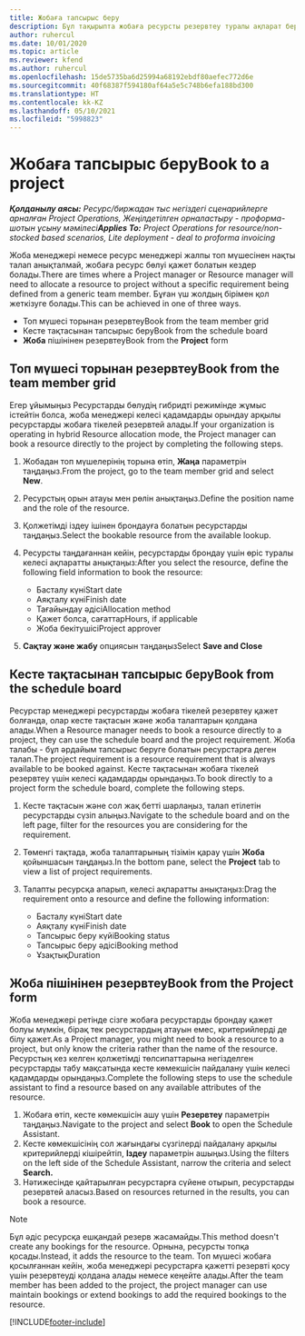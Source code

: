 ```yaml
---
title: Жобаға тапсырыс беру
description: Бұл тақырыпта жобаға ресурсты резервтеу туралы ақпарат берілген.
author: ruhercul
ms.date: 10/01/2020
ms.topic: article
ms.reviewer: kfend
ms.author: ruhercul
ms.openlocfilehash: 15de5735ba6d25994a68192ebdf80aefec772d6e
ms.sourcegitcommit: 40f68387f594180af64a5e5c748b6efa188bd300
ms.translationtype: HT
ms.contentlocale: kk-KZ
ms.lasthandoff: 05/10/2021
ms.locfileid: "5998823"
---
```

# <a name="book-to-a-project"></a><span data-ttu-id="840a3-103">Жобаға тапсырыс беру</span><span class="sxs-lookup"><span data-stu-id="840a3-103">Book to a project</span></span>

<span data-ttu-id="840a3-104">_**Қолданылу аясы:** Ресурс/биржадан тыс негіздегі сценарийлерге арналған Project Operations, Жеңілдетілген орналастыру - проформа-шотын ұсыну мәмілесі_</span><span class="sxs-lookup"><span data-stu-id="840a3-104">_**Applies To:** Project Operations for resource/non-stocked based scenarios, Lite deployment - deal to proforma invoicing_</span></span>

<span data-ttu-id="840a3-105">Жоба менеджері немесе ресурс менеджері жалпы топ мүшесінен нақты талап анықталмай, жобаға ресурс бөлуі қажет болатын кездер болады.</span><span class="sxs-lookup"><span data-stu-id="840a3-105">There are times where a Project manager or Resource manager will need to allocate a resource to project without a specific requirement being defined from a generic team member.</span></span> <span data-ttu-id="840a3-106">Бұған үш жолдың бірімен қол жеткізуге болады.</span><span class="sxs-lookup"><span data-stu-id="840a3-106">This can be achieved in one of three ways.</span></span>

- <span data-ttu-id="840a3-107">Топ мүшесі торынан резервтеу</span><span class="sxs-lookup"><span data-stu-id="840a3-107">Book from the team member grid</span></span>
- <span data-ttu-id="840a3-108">Кесте тақтасынан тапсырыс беру</span><span class="sxs-lookup"><span data-stu-id="840a3-108">Book from the schedule board</span></span>
- <span data-ttu-id="840a3-109">**Жоба** пішінінен резервтеу</span><span class="sxs-lookup"><span data-stu-id="840a3-109">Book from the **Project** form</span></span>

## <a name="book-from-the-team-member-grid"></a><span data-ttu-id="840a3-110">Топ мүшесі торынан резервтеу</span><span class="sxs-lookup"><span data-stu-id="840a3-110">Book from the team member grid</span></span>

<span data-ttu-id="840a3-111">Егер ұйымыңыз Ресурстарды бөлудің гибридті режимінде жұмыс істейтін болса, жоба менеджері келесі қадамдарды орындау арқылы ресурстарды жобаға тікелей резервтей алады.</span><span class="sxs-lookup"><span data-stu-id="840a3-111">If your organization is operating in hybrid Resource allocation mode, the Project manager can book a resource directly to the project by completing the following steps.</span></span>

1. <span data-ttu-id="840a3-112">Жобадан топ мүшелерінің торына өтіп, **Жаңа** параметрін таңдаңыз.</span><span class="sxs-lookup"><span data-stu-id="840a3-112">From the project, go to the team member grid and select **New**.</span></span>
2. <span data-ttu-id="840a3-113">Ресурстың орын атауы мен рөлін анықтаңыз.</span><span class="sxs-lookup"><span data-stu-id="840a3-113">Define the position name and the role of the resource.</span></span>
3. <span data-ttu-id="840a3-114">Қолжетімді іздеу ішінен брондауға болатын ресурстарды таңдаңыз.</span><span class="sxs-lookup"><span data-stu-id="840a3-114">Select the bookable resource from the available lookup.</span></span>
4. <span data-ttu-id="840a3-115">Ресурсты таңдағаннан кейін, ресурстарды брондау үшін өріс туралы келесі ақпаратты анықтаңыз:</span><span class="sxs-lookup"><span data-stu-id="840a3-115">After you select the resource, define the following field information to book the resource:</span></span>

    - <span data-ttu-id="840a3-116">Басталу күні</span><span class="sxs-lookup"><span data-stu-id="840a3-116">Start date</span></span>
    - <span data-ttu-id="840a3-117">Аяқталу күні</span><span class="sxs-lookup"><span data-stu-id="840a3-117">Finish date</span></span>
    - <span data-ttu-id="840a3-118">Тағайындау әдісі</span><span class="sxs-lookup"><span data-stu-id="840a3-118">Allocation method</span></span>
    - <span data-ttu-id="840a3-119">Қажет болса, сағаттар</span><span class="sxs-lookup"><span data-stu-id="840a3-119">Hours, if applicable</span></span>
    - <span data-ttu-id="840a3-120">Жоба бекітушісі</span><span class="sxs-lookup"><span data-stu-id="840a3-120">Project approver</span></span>

6. <span data-ttu-id="840a3-121">**Сақтау және жабу** опциясын таңдаңыз</span><span class="sxs-lookup"><span data-stu-id="840a3-121">Select **Save and Close**</span></span>

## <a name="book-from-the-schedule-board"></a><span data-ttu-id="840a3-122">Кесте тақтасынан тапсырыс беру</span><span class="sxs-lookup"><span data-stu-id="840a3-122">Book from the schedule board</span></span>

<span data-ttu-id="840a3-123">Ресурстар менеджері ресурстарды жобаға тікелей резервтеу қажет болғанда, олар кесте тақтасын және жоба талаптарын қолдана алады.</span><span class="sxs-lookup"><span data-stu-id="840a3-123">When a Resource manager needs to book a resource directly to a project, they can use the schedule board and the project requirement.</span></span> <span data-ttu-id="840a3-124">Жоба талабы - бұл әрдайым тапсырыс беруге болатын ресурстарға деген талап.</span><span class="sxs-lookup"><span data-stu-id="840a3-124">The project requirement is a resource requirement that is always available to be booked against.</span></span> <span data-ttu-id="840a3-125">Кесте тақтасынан жобаға тікелей резервтеу үшін келесі қадамдарды орындаңыз.</span><span class="sxs-lookup"><span data-stu-id="840a3-125">To book directly to a project form the schedule board, complete the following steps.</span></span>

1. <span data-ttu-id="840a3-126">Кесте тақтасын және сол жақ бетті шарлаңыз, талап етілетін ресурстарды сүзіп алыңыз.</span><span class="sxs-lookup"><span data-stu-id="840a3-126">Navigate to the schedule board and on the left page, filter for the resources you are considering for the requirement.</span></span>
2. <span data-ttu-id="840a3-127">Төменгі тақтада, жоба талаптарының тізімін қарау үшін **Жоба** қойыншасын таңдаңыз.</span><span class="sxs-lookup"><span data-stu-id="840a3-127">In the bottom pane, select the **Project** tab to view a list of project requirements.</span></span>
3. <span data-ttu-id="840a3-128">Талапты ресурсқа апарып, келесі ақпаратты анықтаңыз:</span><span class="sxs-lookup"><span data-stu-id="840a3-128">Drag the requirement onto a resource and define the following information:</span></span>

    - <span data-ttu-id="840a3-129">Басталу күні</span><span class="sxs-lookup"><span data-stu-id="840a3-129">Start date</span></span>
    - <span data-ttu-id="840a3-130">Аяқталу күні</span><span class="sxs-lookup"><span data-stu-id="840a3-130">Finish date</span></span>
    - <span data-ttu-id="840a3-131">Тапсырыс беру күйі</span><span class="sxs-lookup"><span data-stu-id="840a3-131">Booking status</span></span>
    - <span data-ttu-id="840a3-132">Тапсырыс беру әдісі</span><span class="sxs-lookup"><span data-stu-id="840a3-132">Booking method</span></span>
    - <span data-ttu-id="840a3-133">Ұзақтық</span><span class="sxs-lookup"><span data-stu-id="840a3-133">Duration</span></span>

## <a name="book-from-the-project-form"></a><span data-ttu-id="840a3-134">Жоба пішінінен резервтеу</span><span class="sxs-lookup"><span data-stu-id="840a3-134">Book from the Project form</span></span>

<span data-ttu-id="840a3-135">Жоба менеджері ретінде сізге жобаға ресурстарды брондау қажет болуы мүмкін, бірақ тек ресурстардың атауын емес, критерийлерді де білу қажет.</span><span class="sxs-lookup"><span data-stu-id="840a3-135">As a Project manager, you might need to book a resource to a project, but only know the criteria rather than the name of the resource.</span></span> <span data-ttu-id="840a3-136">Ресурстың кез келген қолжетімді төлсипаттарына негізделген ресурстарды табу мақсатында кесте көмекшісін пайдалану үшін келесі қадамдарды орындаңыз.</span><span class="sxs-lookup"><span data-stu-id="840a3-136">Complete the following steps to use the schedule assistant to find a resource based on any available attributes of the resource.</span></span> 

1. <span data-ttu-id="840a3-137">Жобаға өтіп, кесте көмекшісін ашу үшін **Резервтеу** параметрін таңдаңыз.</span><span class="sxs-lookup"><span data-stu-id="840a3-137">Navigate to the project and select **Book** to open the Schedule Assistant.</span></span>
2. <span data-ttu-id="840a3-138">Кесте көмекшісінің сол жағындағы сүзгілерді пайдалану арқылы критерийлерді кішірейтіп, **Іздеу** параметрін ашыңыз.</span><span class="sxs-lookup"><span data-stu-id="840a3-138">Using the filters on the left side of the Schedule Assistant, narrow the criteria and select **Search.**</span></span>
3. <span data-ttu-id="840a3-139">Нәтижесінде қайтарылған ресурстарға сүйене отырып, ресурстарды резервтей аласыз.</span><span class="sxs-lookup"><span data-stu-id="840a3-139">Based on resources returned in the results, you can book a resource.</span></span>

> [!NOTE]
> <span data-ttu-id="840a3-140">Бұл әдіс ресурсқа ешқандай резерв жасамайды.</span><span class="sxs-lookup"><span data-stu-id="840a3-140">This method doesn't create any bookings for the resource.</span></span> <span data-ttu-id="840a3-141">Орнына, ресурсты топқа қосады.</span><span class="sxs-lookup"><span data-stu-id="840a3-141">Instead, it adds the resource to the team.</span></span> <span data-ttu-id="840a3-142">Топ мүшесі жобаға қосылғаннан кейін, жоба менеджері ресурстарға қажетті резервті қосу үшін резервтеуді қолдана алады немесе кеңейте алады.</span><span class="sxs-lookup"><span data-stu-id="840a3-142">After the team member has been added to the project, the project manager can use maintain bookings or extend bookings to add the required bookings to the resource.</span></span>


[!INCLUDE[footer-include](../includes/footer-banner.md)]